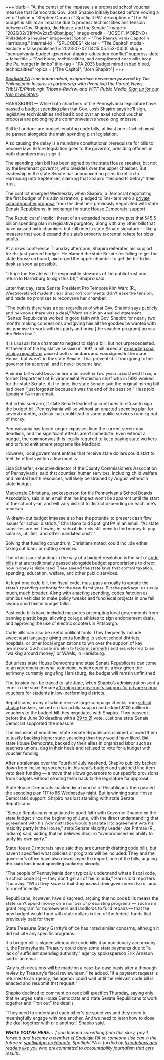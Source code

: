 +++
blurb = "At the center of the impasse is a proposed school voucher measure that Democratic Gov. Josh Shapiro initially backed before vowing a veto."
byline = "Stephen Caruso of Spotlight PA"
description = "The PA budget is still at an impasse due to process technicalities and tension between Gov. Shapiro, the House, and the Senate."
image = "2020/02/01f4v8v2xz5n9bst.jpeg"
image-credit = "JOSE F. MORENO / Philadelphia Inquirer"
image-description = "The Pennsylvania Capitol in Harrisburg."
internal-id = "SPLCODES"
kicker = "The Capitol"
modal-exclude = false
published = 2023-07-07T14:15:05.253-04:00
slug = "pennsylvania-budget-governor-shapiro-education-conflict"
suppress-date = false
title = "Bad blood, technicalities, and complicated code bills keep the Pa. budget in limbo"
title-tag = "PA 2023 budget mired in bad blood, technicalities"
topics = ["The Capitol", "Josh Shapiro"]
+++

<a href="https://www.spotlightpa.org/"><em>Spotlight PA</em></a><em> is an independent, nonpartisan newsroom powered by The Philadelphia Inquirer in partnership with PennLive/The Patriot-News, TribLIVE/Pittsburgh Tribune-Review, and WITF Public Media. </em><a href="https://www.spotlightpa.org/newsletters"><em>Sign up for our free newsletters</em></a><em>.</em>

HARRISBURG — While both chambers of the Pennsylvania legislature have <a href="https://www.legis.state.pa.us/cfdocs/billinfo/billinfo.cfm?syear=2023&amp;sind=0&amp;body=H&amp;type=B&amp;bn=611">passed a budget spending plan</a> that Gov. Josh Shapiro says he’ll sign, legislative technicalities and bad blood over an axed school voucher proposal are prolonging the commonwealth’s week-long impasse.

Still left undone are budget-enabling code bills, at least one of which must be passed alongside the main spending plan legislation.

Also causing the delay is a mundane constitutional prerequisite for bills to become law: Before legislation goes to the governor, presiding officers in both chambers must sign it.

<script src="https://www.spotlightpa.org/embed.js" async></script><div data-spl-embed-version="1" data-spl-src="https://www.spotlightpa.org/embeds/newsletter/"></div>

The spending plan bill has been signed by the state House speaker, but not by the lieutenant governor, who presides over the upper chamber. But leadership in the state Senate has announced no plans to return to Harrisburg until September, claiming that Shapiro “decided to betray” their trust.

The conflict emerged Wednesday when Shapiro, a Democrat negotiating the first budget of his administration, pledged to line-item veto a <a href="https://www.spotlightpa.org/news/2023/06/pa-school-choice-voucher-budget-explain-history-tax-credit/">private school voucher proposal</a> from the deal he’d previously negotiated with state Senate Republicans, in exchange for state House Democrats’ support.

The Republicans’ implicit threat of an extended recess now puts that $45.5 billion spending plan in legislative purgatory, along with any other bills that have passed both chambers but still need a state Senate signature — like <a href="https://www.legis.state.pa.us/cfdocs/billInfo/bill_history.cfm?syear=2023&amp;sind=0&amp;body=H&amp;type=B&amp;bn=1100">a measure</a> that would expand the state’s <a href="https://www.spotlightpa.org/news/2023/05/pa-rent-property-tax-rebate-budget-josh-shapiro/">property tax rental rebate</a> for older adults.

At a news conference Thursday afternoon, Shapiro reiterated his support for the just-passed budget. He blamed the state Senate for failing to get the state House on board, and urged the upper chamber to get the bill to his desk as soon as possible.

“I hope the Senate will be responsible stewards of the public trust and return to Harrisburg to sign this bill,” Shapiro said.

Later that day, state Senate President Pro Tempore Kim Ward (R., Westmoreland) made it clear Shapiro’s comments didn’t ease the tension, and made no promises to reconvene her chamber.

“The truth is there was a deal regardless of what Gov. Shapiro says publicly and he knows there was a deal,” Ward said in an emailed statement. “Senate Republicans worked in good faith with Gov. Shapiro for nearly two months making concessions and giving him all the goodies he wanted with his promise to work with his party and bring \[the voucher program\] across the finish line.”

It is unusual for a chamber to neglect to sign a bill, but not unprecedented. At the end of the legislative session in 1992, a bill aimed at <a href="https://www.legis.state.pa.us/cfdocs/billinfo/BillInfo.cfm?syear=1991&amp;sind=0&amp;body=H&amp;type=B&amp;bn=1828">expanding coal mining regulations</a> passed both chambers and was signed in the state House, but wasn’t in the state Senate. That prevented it from going to the governor for approval, and it never became law.

A similar bill would become law after another two years, said David Hess, a former Department of Environmental Protection chief who in 1992 worked for the state Senate. At the time, the state Senate said the original mining bill had been “just forgotten because it was the end of the session,” Hess told Spotlight PA in an email.

But in this scenario, if state Senate leadership continues to refuse to sign the budget bill, Pennsylvania will be without an enacted spending plan for several months, a delay that could lead to some public services running out of money.

Pennsylvania has faced longer impasses than the current seven-day deadlock, and the significant effects aren’t immediate. Even without a budget, the commonwealth is legally required to keep paying state workers and to fund entitlement programs like Medicaid.

However, local government entities that receive state dollars could start to feel the effects within a few months.

Lisa Schaefer, executive director of the County Commissioners Association of Pennsylvania, said that counties’ human services, including child welfare and mental health resources, will likely be strained by August without a state budget.

Mackenzie Christiana, spokesperson for the Pennsylvania School Boards Association, said in an email that the impact won’t be apparent until the start of the school year, and will vary district to district depending on each one’s reserves.

“A drawn-out budget impasse also has the potential to present cash flow issues for school districts,” Christiana told Spotlight PA in an email. “As state subsidies are not flowing in, school districts still need to find money to pay salaries, utilities, and other mandated costs.”

Solving that funding conundrum, Christiana noted, could include either taking out loans or cutting services.

The other issue standing in the way of a budget resolution is the set of <a href="https://www.penncapital-star.com/government-politics/cracking-the-code-these-budget-bills-are-where-the-deals-get-made/">code bills</a> that are traditionally passed alongside budget appropriations to direct how money is disbursed. They amend the state laws that control taxation, spending, education, welfare, and other public services.

At least one code bill, the fiscal code, must pass annually to update the state’s spending authority for the new fiscal year. But the package is usually much, much broader. Along with enacting spending, codes function as omnibus vehicles to make policy tweaks and fund local projects in one fell swoop amid hectic budget talks.

Past code bills have included measures preempting local governments from banning plastic bags, allowing college athletes to sign endorsement deals, and approving the use of electric scooters in Pittsburgh.

Code bills can also be useful political tools. They frequently include sweetheart language giving extra funding to select school districts, hospitals, or other local organizations to win over the support of key lawmakers. Such deals are akin to <a href="https://www.brookings.edu/articles/earmarks-are-back-how-democrats-and-republicans-differ/">federal earmarks</a> and are referred to as “walking around money,” or WAMs, in Harrisburg.

But unless state House Democrats and state Senate Republicans can come to an agreement on what to include, which could be tricky given the acrimony currently engulfing Harrisburg, the budget will remain unfinished.

The tension can be traced to late June, when Shapiro’s administration sent a letter to the state Senate <a href="https://www.spotlightpa.org/news/2023/06/pa-private-school-voucher-legislature-josh-shapiro-jeff-yass/">affirming the governor’s support for private school vouchers</a> for students in low-performing districts.

Republicans, many of whom receive large campaign checks from <a href="https://www.spotlightpa.org/news/2023/06/pa-school-choice-voucher-budget-explain-history-tax-credit/">school choice</a> backers, seized on that public support and added $100 million in vouchers to the budget bill they negotiated with Shapiro. They passed it before the June 30 deadline with a <a href="https://www.legis.state.pa.us/CFDOCS/Legis/RC/Public/rc_view_action2.cfm?sess_yr=2023&amp;sess_ind=0&amp;rc_body=S&amp;rc_nbr=213">29 to 21</a> vote. Just one state Senate Democrat supported the measure.

The inclusion of vouchers, state Senate Republicans claimed, allowed them to justify backing higher state spending than they would have liked. But state House Democrats, backed by their allies in organized labor such as teachers unions, dug in their heels and refused to vote for a budget with voucher funding.

After a stalemate over the Fourth of July weekend, Shapiro publicly backed down from including vouchers in this year’s budget and said he’d line-item veto their funding — a move that allows governors to cut specific provisions from budgets without sending them back to the legislature for approval.

State House Democrats, backed by a handful of Republicans, then passed the spending plan <a href="https://www.legis.state.pa.us/cfdocs/legis/RC/Public/rc_view_action2.cfm?sess_yr=2023&amp;sess_ind=0&amp;rc_body=H&amp;rc_nbr=445">117 to 86 </a>Wednesday night. But in winning state House Democratic support, Shapiro has lost standing with state Senate Republicans.

“Senate Republicans negotiated in good faith with Governor Shapiro on the state budget since the beginning of June, with the direct understanding that agreement with his Administration would translate into agreement with his majority party in the House,” state Senate Majority Leader Joe Pittman (R., Indiana) said, adding that he believes Shapiro “overpromised his ability to unify his own party.”

State House Democrats have said they are currently drafting code bills, but haven’t specified what policies or programs will be included. They and the governor’s office have also downplayed the importance of the bills, arguing the state has broad spending authority already.

“The people of Pennsylvania don&#39;t typically understand what a fiscal code, a school code \[is\] — they don&#39;t get all of the minutia,” Harris told reporters Thursday. “What they know is that they expect their government to run and to run efficiently.”

Republicans, however, have disagreed, arguing that no code bills means the state can’t spend money on a number of preexisting programs — such as a grant program for homeowners and landlords to fund repairs — that the new budget would fund with state dollars in lieu of the federal funds that previously paid for them.

<script src="https://www.spotlightpa.org/embed.js" async></script><div data-spl-embed-version="1" data-spl-src="https://www.spotlightpa.org/embeds/donate/"></div>

State Treasurer Stacy Garrity’s office has noted similar concerns, although it did not cite any specific programs.

If a budget bill is signed without the code bills that traditionally accompany it, the Pennsylvania Treasury could deny some state payments due to &#34;a lack of sufficient spending authority,&#34; agency spokesperson Erik Arneson said in an email.

“Any such decisions will be made on a case-by-case basis after a thorough review by Treasury’s fiscal review team,” he added. “If a payment request is returned to an agency, the agency could wait until the relevant code bill is enacted and resubmit that request.”

Shapiro declined to comment on code bill specifics Thursday, saying only that he urges state House Democrats and state Senate Republicans to work together and “iron out” the details.

“They need to understand each other&#39;s perspectives and they need to meaningfully engage with one another. And we need to learn how to close the deal together with one another,” Shapiro said.

<strong><em>WHILE YOU’RE HERE…</em></strong><em> If you learned something from this story, pay it forward and become a member of </em><a href="https://www.spotlightpa.org/"><em>Spotlight PA</em></a><em> so someone else can in the future at </em><a href="https://www.spotlightpa.org/donate/"><em>spotlightpa.org/donate</em></a><em>. Spotlight PA is funded by</em><a href="https://www.spotlightpa.org/support"><em> foundations and readers like you</em></a><em> who are committed to accountability journalism that gets results.</em>

